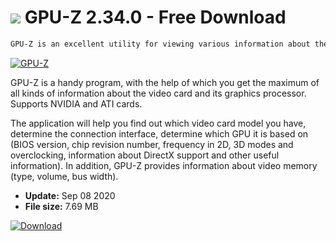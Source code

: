 # ![](https://cdn.softexe.net/static/icon/e/gpu-z-3157.png) GPU-Z 2.34.0 - Free Download

```sh
GPU-Z is an excellent utility for viewing various information about the video card and its graphics processor, such as model, BIOS version, chip revision number, DirectX support, and much more. Works with NVIDIA and ATI cards
```
[![GPU-Z](https://gallery.dpcdn.pl/imgc/Tools/654/g_-_420x350_1.5_-_x105553d7-5e57-4bf6-bcfe-072a3f084c65.png)](https://softexe.net/win/system/diagnostics-tests/gpu-z:cpeg.html)

GPU-Z is a handy program, with the help of which you get the maximum of all kinds of information about the video card and its graphics processor. Supports NVIDIA and ATI cards.

The application will help you find out which video card model you have, determine the connection interface, determine which GPU it is based on (BIOS version, chip revision number, frequency in 2D, 3D modes and overclocking, information about DirectX support and other useful information). In addition, GPU-Z provides information about video memory (type, volume, bus width).


- **Update:** Sep 08 2020
- **File size:** 7.69 MB

[![Download](https://cdn.softexe.net/static/img/download.png)](https://softexe.net/win/system/diagnostics-tests/gpu-z:cpeg.html)

